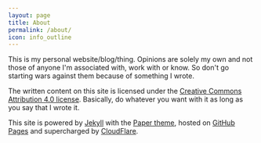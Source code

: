 ```yaml
---
layout: page
title: About
permalink: /about/
icon: info_outline
---
```


This is my personal website/blog/thing. Opinions are solely my own and not those of anyone I'm associated with, work with or know. So don't go starting wars against them because of something I wrote.

The written content on this site is licensed under the <a rel="license" href="http://creativecommons.org/licenses/by/4.0/"> Creative Commons Attribution 4.0 license</a>. Basically, do whatever you want with it as long as you say that I wrote it.

This site is powered by [Jekyll](http://jekyllrb.com) with the [Paper theme](https://github.com/dbtek/paper), hosted on [GitHub Pages](https://pages.github.com) and supercharged by [CloudFlare](https://cloudflare.com).

